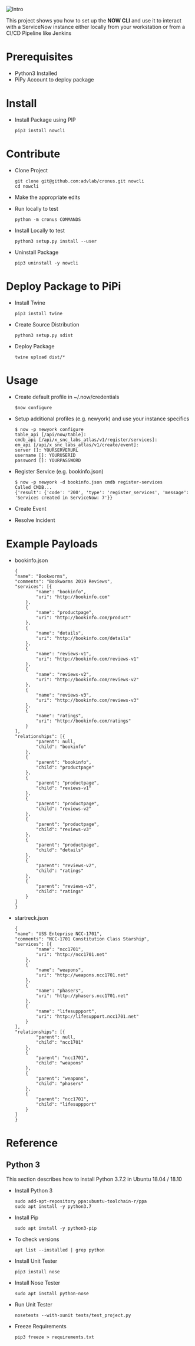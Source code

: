 ![Intro](https://dev.azure.com/nowlab/c8c758a0-ffb7-4049-99fe-6176c9d0b1a0/_apis/git/repositories/6abbad56-47b9-448d-855c-14355a739e2e/items?path=%2Fdocs%2Fnow-cli.png&versionDescriptor%5BversionOptions%5D=0&versionDescriptor%5BversionType%5D=0&versionDescriptor%5Bversion%5D=master&resolveLfs=true&%24format=octetStream&api-version=5.0)

This project shows you how to set up the **NOW CLI** and use it to interact with a ServiceNow instance either locally from your workstation or from a CI/CD Pipeline like Jenkins

# Prerequisites

* Python3 Installed
* PiPy Account to deploy package

# Install

* Install Package using PIP

    ```
    pip3 install nowcli
    ```

# Contribute

* Clone Project

    ```
    git clone git@github.com:advlab/cronus.git nowcli
    cd nowcli
    ```

* Make the appropriate edits

* Run locally to test

    ```
    python -m cronus COMMANDS
    ```

* Install Locally to test

    ```
    python3 setup.py install --user
    ```

* Uninstall Package

    ```
    pip3 uninstall -y nowcli
    ```

# Deploy Package to PiPi

* Install Twine

    ```
    pip3 install twine
    ```

* Create Source Distribution

    ```
    python3 setup.py sdist
    ```

* Deploy Package

    ```
    twine upload dist/*
    ```

# Usage

* Create default profile in ~/.now/credentials

    ```
    $now configure
    ```

* Setup additional profiles (e.g. newyork) and use your instance specifics

    ```
    $ now -p newyork configure
    table_api [/api/now/table]:
    cmdb_api [/api/x_snc_labs_atlas/v1/register/services]: 
    em_api [/api/x_snc_labs_atlas/v1/create/event]: 
    server []: YOURSERVERURL
    username []: YOURUSERID
    password []: YOURPASSWORD
    ```

* Register Service (e.g. bookinfo.json)

    ```
    $ now -p newyork -d bookinfo.json cmdb register-services
    Called CMDB...
    {'result': {'code': '200', 'type': 'register_services', 'message': 'Services created in ServiceNow: 7'}}
    ```

* Create Event

* Resolve Incident

# Example Payloads

* bookinfo.json

    ```
    {
    "name": "Bookworms",
    "comments": "Bookworms 2019 Reviews",
    "services": [{
            "name": "bookinfo",
            "uri": "http://bookinfo.com"
        },
        {
            "name": "productpage",
            "uri": "http://bookinfo.com/product"
        },
        {
            "name": "details",
            "uri": "http://bookinfo.com/details"
        },
        {
            "name": "reviews-v1",
            "uri": "http://bookinfo.com/reviews-v1"
        },
        {
            "name": "reviews-v2",
            "uri": "http://bookinfo.com/reviews-v2"
        },
        {
            "name": "reviews-v3",
            "uri": "http://bookinfo.com/reviews-v3"
        },
        {
            "name": "ratings",
            "uri": "http://bookinfo.com/ratings"
        }
    ],
    "relationships": [{
            "parent": null,
            "child": "bookinfo"
        },
        {
            "parent": "bookinfo",
            "child": "productpage"
        },
        {
            "parent": "productpage",
            "child": "reviews-v1"
        },
        {
            "parent": "productpage",
            "child": "reviews-v2"
        },
        {
            "parent": "productpage",
            "child": "reviews-v3"
        },
        {
            "parent": "productpage",
            "child": "details"
        },
        {
            "parent": "reviews-v2",
            "child": "ratings"
        },
        {
            "parent": "reviews-v3",
            "child": "ratings"
        }
    ]
    }
    ```

* startreck.json

    ```
    {
    "name": "USS Enteprise NCC-1701",
    "comments": "NCC-1701 Constitution Class Starship",
    "services": [{
            "name": "ncc1701",
            "uri": "http://ncc1701.net"
        },
        {
            "name": "weapons",
            "uri": "http://weapons.ncc1701.net"
        },
        {
            "name": "phasers",
            "uri": "http://phasers.ncc1701.net"
        },
        {
            "name": "lifesuppport",
            "uri": "http://lifesupport.ncc1701.net"
        }
    ],
    "relationships": [{
            "parent": null,
            "child": "ncc1701"
        },
        {
            "parent": "ncc1701",
            "child": "weapons"
        },
        {
            "parent": "weapons",
            "child": "phasers"
        },
        {
            "parent": "ncc1701",
            "child": "lifesuppport"
        }
    ]
    }
    ```

# Reference

## Python 3

This section describes how to install Python 3.7.2 in Ubuntu 18.04 / 18.10

* Install Python 3

    ```
    sudo add-apt-repository ppa:ubuntu-toolchain-r/ppa
    sudo apt install -y python3.7
    ```

* Install Pip

    ```
    sudo apt install -y python3-pip
    ```

* To check versions 

    ```
    apt list --installed | grep python
    ```

* Install Unit Tester

    ```
    pip3 install nose
    ```

* Install Nose Tester

    ```
    sudo apt install python-nose
    ```

* Run Unit Tester

    ```
    nosetests --with-xunit tests/test_project.py
    ```

* Freeze Requirements

    ```
    pip3 freeze > requirements.txt
    ```